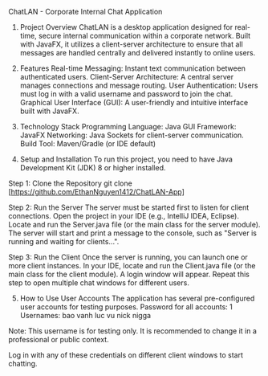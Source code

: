 ChatLAN - Corporate Internal Chat Application
1. Project Overview
ChatLAN is a desktop application designed for real-time, secure internal communication within a corporate network. Built with JavaFX, it utilizes a client-server architecture to ensure that all messages are handled centrally and delivered instantly to online users.

2. Features
Real-time Messaging: Instant text communication between authenticated users.
Client-Server Architecture: A central server manages connections and message routing.
User Authentication: Users must log in with a valid username and password to join the chat.
Graphical User Interface (GUI): A user-friendly and intuitive interface built with JavaFX.

3. Technology Stack
Programming Language: Java
GUI Framework: JavaFX
Networking: Java Sockets for client-server communication.
Build Tool: Maven/Gradle (or IDE default)

4. Setup and Installation
To run this project, you need to have Java Development Kit (JDK) 8 or higher installed.

Step 1: Clone the Repository
git clone [https://github.com/EthanNguyen1412/ChatLAN-App]

Step 2: Run the Server
The server must be started first to listen for client connections.
Open the project in your IDE (e.g., IntelliJ IDEA, Eclipse).
Locate and run the Server.java file (or the main class for the server module).
The server will start and print a message to the console, such as "Server is running and waiting for clients...".

Step 3: Run the Client
Once the server is running, you can launch one or more client instances.
In your IDE, locate and run the Client.java file (or the main class for the client module).
A login window will appear.
Repeat this step to open multiple chat windows for different users.

5. How to Use
User Accounts
The application has several pre-configured user accounts for testing purposes.
Password for all accounts: 1
Usernames:
bao
vanh
luc
vu
nick
nigga

Note: This username is for testing only. It is recommended to change it in a professional or public context.

Log in with any of these credentials on different client windows to start chatting.
